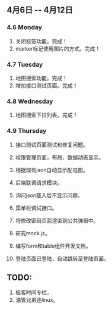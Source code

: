 ## 4月6日 -- 4月12日

### 4.6 Monday
1. 关闭标签功能。完成！
2. marker标记使用图片的方式。完成！

### 4.7 Tuesday
1. 地图搜索功能。完成！
2. 增加接口测试页面。完成！

### 4.8 Wednesday
1. 地图搜索下拉列表。完成！

### 4.9 Thursday
1. 接口测试页面测试和修复问题。
2. 权限管理页面，布局、数据动态显示。


1. 根据现有json自动显示配电图。
2. 后端联调请求模块。
3. 询问json载入后不显示问题。


1. 菜单栏调试接口。
1. 将修改密码页面渲染到公共弹窗中。
1. 研究mock.js。
1. 编写form和table组件开发文档。
1. 登陆页面已登陆，自动跳转至登陆页面。

## TODO:
1. 极客时间专栏。
2. 油管兄弟连linux。

